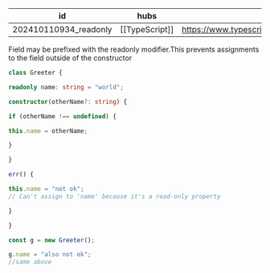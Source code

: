 
| id                    | hubs           | source                                                               |
| --------------------- | -------------- | -------------------------------------------------------------------- |
| 202410110934_readonly | [[TypeScript]] | https://www.typescriptlang.org/docs/handbook/2/classes.html#readonly |
Field may be prefixed with the readonly modifier.This prevents assignments to the field outside of the constructor
```ts
class Greeter {

readonly name: string = "world";

constructor(otherName?: string) {

if (otherName !== undefined) {

this.name = otherName;

}

}

err() {

this.name = "not ok";
// Can't assign to 'name' because it's a read-only property

}

}

const g = new Greeter();

g.name = "also not ok";
//same above
```
